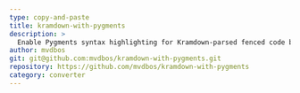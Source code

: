 ```yaml
---
type: copy-and-paste
title: kramdown-with-pygments
description: >
  Enable Pygments syntax highlighting for Kramdown-parsed fenced code blocks
author: mvdbos
git: git@github.com:mvdbos/kramdown-with-pygments.git
repository: https://github.com/mvdbos/kramdown-with-pygments
category: converter
---
```

